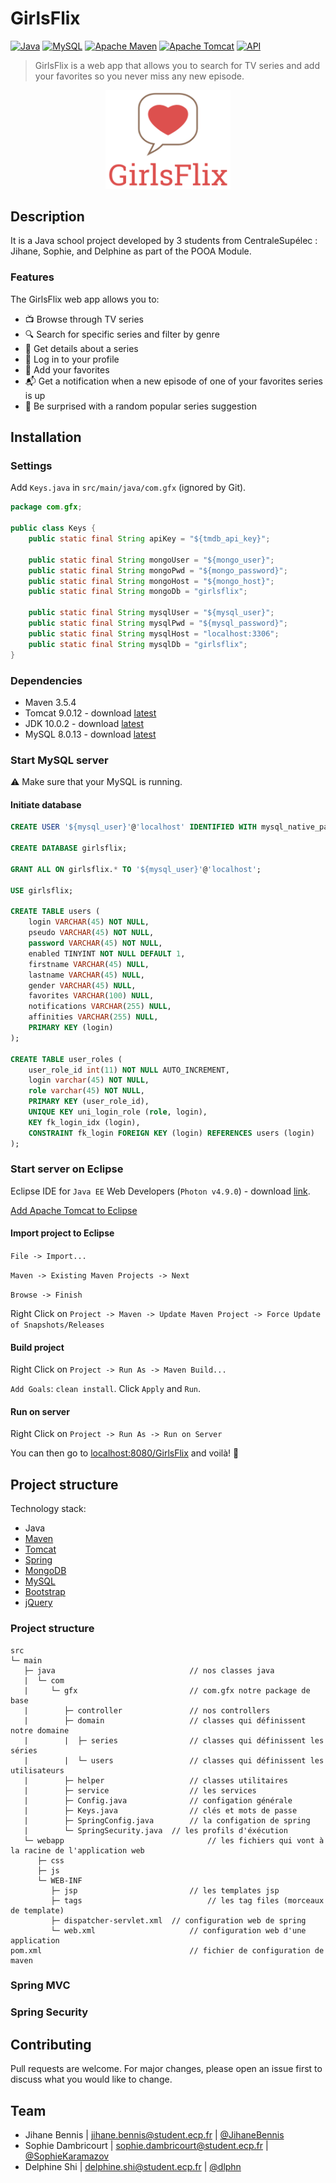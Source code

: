 # GirlsFlix

[![Java](https://img.shields.io/badge/java-v10.0.2-blue.svg?style=flat-square)](https://docs.python.org/3/)
[![MySQL](https://img.shields.io/badge/mysql-v8.0.13-blue.svg?style=flat-square)](https://docs.python.org/3/)
[![Apache Maven](https://img.shields.io/badge/maven-v3.5.4-blue.svg?style=flat-square)](https://docs.python.org/3/)
[![Apache Tomcat](https://img.shields.io/badge/tomcat-v9.0.12-blue.svg?style=flat-square)](https://docs.python.org/3/)
[![API](https://img.shields.io/badge/api_provider-tmdb-orange.svg?style=flat-square)](https://www.themoviedb.org/documentation/api)


> GirlsFlix is a web app that allows you to search for TV series and add your favorites so you never miss any new episode.


<div style="text-align:center"><img src="./GirlsFlix.png" alt="drawing" width="200"/></div>

## Description
It is a Java school project developed by 3 students from CentraleSupélec : Jihane, Sophie, and Delphine as part of the POOA Module.

### Features
The GirlsFlix web app allows you to:

- :tv: Browse through TV series
- :mag: Search for specific series and filter by genre
- :page_facing_up: Get details about a series
- :bust_in_silhouette: Log in to your profile
- :star2: Add your favorites
- :mailbox_with_mail: Get a notification when a new episode of one of your favorites series is up
- :gift: Be surprised with a random popular series suggestion

## Installation
### Settings
Add `Keys.java` in `src/main/java/com.gfx` (ignored by Git).

```java
package com.gfx;

public class Keys {
	public static final String apiKey = "${tmdb_api_key}";
	
	public static final String mongoUser = "${mongo_user}";
	public static final String mongoPwd = "${mongo_password}";
	public static final String mongoHost = "${mongo_host}";
	public static final String mongoDb = "girlsflix";
	
	public static final String mysqlUser = "${mysql_user}";
	public static final String mysqlPwd = "${mysql_password}";
	public static final String mysqlHost = "localhost:3306";
	public static final String mysqlDb = "girlsflix";
}
```

### Dependencies
- Maven 3.5.4
- Tomcat 9.0.12 - download [latest](https://tomcat.apache.org/download-90.cgi)
- JDK 10.0.2 - download [latest](https://www.oracle.com/technetwork/java/javase/downloads/index.html)
- MySQL 8.0.13 - download [latest](https://dev.mysql.com/downloads/mysql/)

### Start MySQL server
:warning: Make sure that your MySQL is running.

#### Initiate database
```sql
CREATE USER '${mysql_user}'@'localhost' IDENTIFIED WITH mysql_native_password BY '${mysql_password}';

CREATE DATABASE girlsflix;

GRANT ALL ON girlsflix.* TO '${mysql_user}'@'localhost';

USE girlsflix;

CREATE TABLE users (
	login VARCHAR(45) NOT NULL,
	pseudo VARCHAR(45) NOT NULL,
  	password VARCHAR(45) NOT NULL,
  	enabled TINYINT NOT NULL DEFAULT 1,
  	firstname VARCHAR(45) NULL,
	lastname VARCHAR(45) NULL,
	gender VARCHAR(45) NULL,
	favorites VARCHAR(100) NULL,
	notifications VARCHAR(255) NULL,
	affinities VARCHAR(255) NULL,
	PRIMARY KEY (login)
);

CREATE TABLE user_roles (
	user_role_id int(11) NOT NULL AUTO_INCREMENT,
	login varchar(45) NOT NULL,
	role varchar(45) NOT NULL,
	PRIMARY KEY (user_role_id),
	UNIQUE KEY uni_login_role (role, login),
	KEY fk_login_idx (login),
	CONSTRAINT fk_login FOREIGN KEY (login) REFERENCES users (login)
);
```

### Start server on Eclipse
Eclipse IDE for `Java EE` Web Developers (`Photon v4.9.0`) - download [link](http://www.eclipse.org/downloads/packages/).

[Add Apache Tomcat to Eclipse](https://crunchify.com/step-by-step-guide-to-setup-and-install-apache-tomcat-server-in-eclipse-development-environment-ide/)

#### Import project to Eclipse
`File -> Import...`

`Maven -> Existing Maven Projects -> Next`

`Browse -> Finish`

Right Click on `Project -> Maven -> Update Maven Project -> Force Update of Snapshots/Releases`

#### Build project
Right Click on `Project -> Run As -> Maven Build...`

`Add Goals`: `clean install`. Click `Apply` and `Run`.

#### Run on server
Right Click on `Project -> Run As -> Run on Server`


You can then go to [localhost:8080/GirlsFlix](http://localhost:8080/GirlsFlix) and voilà! :tada:

## Project structure
Technology stack:

- Java
- [Maven](http://maven.apache.org/)
- [Tomcat](http://tomcat.apache.org/)
- [Spring](http://spring.io/projects/spring-framework)
- [MongoDB](https://www.mongodb.com/)
- [MySQL](https://www.mysql.com/)
- [Bootstrap](https://getbootstrap.com/)
- [jQuery](http://jquery.com/)

### Project structure

```
src
└─ main
   ├─ java								// nos classes java
   |  └─ com
   |     └─ gfx							// com.gfx notre package de base
   |        ├─ controller				// nos controllers
   |        ├─ domain					// classes qui définissent notre domaine
   |        |  ├─ series				// classes qui définissent les séries
   |        |  └─ users					// classes qui définissent les utilisateurs
   |        ├─ helper					// classes utilitaires
   |        ├─ service					// les services
   |        ├─ Config.java				// configation générale
   |        ├─ Keys.java				// clés et mots de passe
   |        ├─ SpringConfig.java		// la configation de spring
   |        └─ SpringSecurity.java	// les profils d'éxécution
   └─ webapp								// les fichiers qui vont à la racine de l'application web
      ├─ css
      ├─ js
      └─ WEB-INF
         ├─ jsp							// les templates jsp
         ├─ tags							// les tag files (morceaux de template)
         ├─ dispatcher-servlet.xml	// configuration web de spring
         └─ web.xml						// configuration web d'une application
pom.xml									// fichier de configuration de maven
```

### Spring MVC

### Spring Security

## Contributing
Pull requests are welcome. For major changes, please open an issue first to discuss what you would like to change.

## Team
- Jihane Bennis | [jihane.bennis@student.ecp.fr](mailto:jihane.bennis@student.ecp.fr)  | [@JihaneBennis](https://github.com/JihaneBennis)
- Sophie Dambricourt | [sophie.dambricourt@student.ecp.fr](mailto:sophie.dambricourt@student.ecp.fr) | [@SophieKaramazov](https://github.com/SophieKaramazov)
- Delphine Shi | [delphine.shi@student.ecp.fr](mailto:delphine.shi@student.ecp.fr) | [@dlphn](https://github.com/dlphn)

